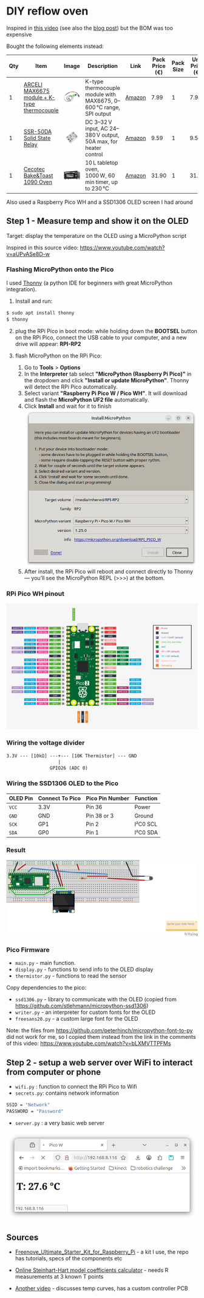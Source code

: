 # DIY reflow oven

Inspired in [this video](https://www.youtube.com/watch?v=asZ1zhef8Ss) (see also the [blog post](https://www.digikey.com/en/maker/projects/how-to-build-a-solder-reflow-oven/6c52df4782084f8d97c62d1349df058f)) but the BOM was too expensive

Bought the following elements instead:

| Qty  | Item                                                         | Image                        | Description                                                  | Link                                          | Pack Price (€) | Pack Size | Unit Price (€) | Subtotal (€) |
| ---- | ------------------------------------------------------------ | ---------------------------- | ------------------------------------------------------------ | --------------------------------------------- | -------------- | --------- | -------------- | ------------ |
| 1    | [ARCELI MAX6675 module + K-type thermocouple](./BOM/sensor.md) | ![](./BOM/assets/sensor.jpg) | K-type thermocouple module with MAX6675, 0–600 °C range, SPI output | [Amazon](https://www.amazon.es/dp/B07MY36P9Y) | 7.99           | 1         | 7.99           | 7.99         |
| 1    | [SSR-50DA Solid State Relay](./BOM/ssr.md)                   | ![](./BOM/assets/SSR.jpg)    | DC 3–32 V input, AC 24–380 V output, 50A max, for heater control | [Amazon](https://www.amazon.es/dp/B08FX1DDJM) | 9.59           | 1         | 9.59           | 9.59         |
| 1    | [Cecotec Bake&Toast 1090 Oven](./BOM/oven.md)                | ![](./BOM/assets/oven.jpg)   | 10 L tabletop oven, 1000 W, 60 min timer, up to 230 °C       | [Amazon](https://www.amazon.es/dp/B0BQ13YSVT) | 31.90          | 1         | 31.90          | 31.90        |

Also used a Raspberry Pico WH and a SSD1306 OLED screen I had around

## Step 1 - Measure temp and show it on the OLED

Target: display the temperature on the OLED using a MicroPython script

Inspired in this source video: https://www.youtube.com/watch?v=aUPvASe8D-w

### Flashing MicroPython onto the Pico

I used [Thonny](https://thonny.org/) (a python IDE for beginners with great MicroPython integration). 

1. Install and run:

```bash
$ sudo apt install thonny
$ thonny
```

2. plug the RPi Pico in boot mode: while holding down the **BOOTSEL** button on the RPi Pico, connect the USB cable to your computer, and a new drive will appear: **RPI-RP2**

3. flash MicroPython on the RPi Pico: 
   1. Go to **Tools** > **Options**
   2. In the **Interpreter** tab select **"MicroPython (Raspberry Pi Pico)"** in the dropdown and click **"Install or update MicroPython"**. Thonny will detect the RPi Pico automatically. 
   3. Select variant **"Raspberry Pi Pico W / Pico WH"**. It will download and flash the **MicroPython UF2 file** automatically.
   4. Click **Install** and wait for it to finish![](./assets/install_micropython.png)
   5. After install, the RPi Pico will reboot and connect directly to Thonny — you’ll see the MicroPython REPL (>>>) at the bottom.



### RPi Pico WH pinout

![](./assets/pico-2-pinout.svg)

### Wiring the voltage divider

```
3.3V --- [10kΩ] ---+--- [10K Thermistor] --- GND
                   |
                GPIO26 (ADC 0)
```

### Wiring the SSD1306 OLED to the Pico

| OLED Pin | Connect To Pico | Pico Pin Number | Function |
| -------- | --------------- | --------------- | -------- |
| `VCC`    | 3.3V            | Pin 36          | Power    |
| `GND`    | GND             | Pin 38 or 3     | Ground   |
| `SCK`    | GP1             | Pin 2           | I²C0 SCL |
| `SDA`    | GP0             | Pin 1           | I²C0 SDA |

### Result

![](./assets/thermistor_bb.png)

### Pico Firmware

* `main.py` - main function.
* `display.py` - functions to send info to the OLED display  
* `thermistor.py` -  functions to read the sensor

Copy dependencies to the pico:

* `ssd1306.py` - library to communicate with the OLED (copied from https://github.com/stlehmann/micropython-ssd1306)
* `writer.py` - an interpreter for custom fonts for the OLED
* `freesans20.py` - a custom large font for the OLED 

Note: the files from https://github.com/peterhinch/micropython-font-to-py did not work for me, so I copied them instead from the link in the comments of this video: https://www.youtube.com/watch?v=bLXMVTTPFMs

## Step 2  - setup a web server over WiFi to interact from computer or phone

* `wifi.py` : function to connect the RPi Pico to Wifi
* `secrets.py`: contains network information

```bash
SSID = "Network"
PASSWORD = "Password"
```

* `server.py` :  a very basic web server

![](./assets/server_v1.png)

## Sources

* [Freenove_Ultimate_Starter_Kit_for_Raspberry_Pi](https://github.com/Freenove/Freenove_Ultimate_Starter_Kit_for_Raspberry_Pi) - a kit I use, the repo has tutorials, specs of the components etc 

* [Online Steinhart-Hart model coefficients calculator]( https://www.thinksrs.com/downloads/programs/therm%20calc/ntccalibrator/ntccalculator.html) - needs R measurements at 3 known T points
* [Another video](https://www.youtube.com/watch?v=k9xzGO0SVg0) -  discusses temp curves, has a custom controller PCB


